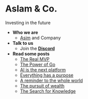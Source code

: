 # Aslam & Co.

Investing in the future

- **Who we are**
  * [Asim](https://github.com/asim) and Company
- **Talk to us**
  * Join the [**Discord**](https://discord.gg/FjrMrxNehR)
- **Read some posts**
  * [The Real MVP](https://aslam.com/mvp)
  * [The Power of Go](https://aslam.com/go)
  * [AI is the next platform](https://aslam.com/ai)
  * [Everything has a purpose](https://aslam.com/purpose)
  * [A reminder to the whole world](https://aslam.com/reminder)
  * [The pursuit of wealth](https://aslam.com/wealth)
  * [The Search for Knowledge](https://aslam.com/knowledge)

